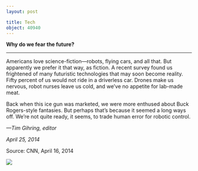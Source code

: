 ```yaml
---
layout: post

title: Tech
object: 40940
---
```

**Why do we fear the future?**

****

Americans love science-fiction—robots, flying cars, and all that. But apparently we prefer it that way, as fiction. A recent survey found us frightened of many futuristic technologies that may soon become reality. Fifty percent of us would not ride in a driverless car. Drones make us nervous, robot nurses leave us cold, and we’ve no appetite for lab-made meat.

Back when this ice gun was marketed, we were more enthused about Buck Rogers-style fantasies. But perhaps that’s because it seemed a long ways off. We’re not quite ready, it seems, to trade human error for robotic control.

*—Tim Gihring, editor*

*April 25, 2014*

Source: CNN, April 16, 2014

![]({{siteurl.base}}/images/14-04-25_98.276.219.1_TechEDIT-1.jpg)
